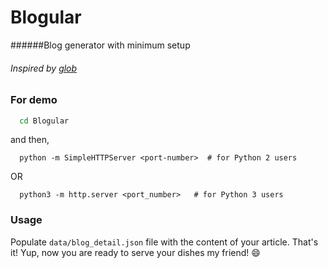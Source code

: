# Blogular
######Blog generator with minimum setup
###### Inspired by [glob](https://github.com/vasuman/glob)

### For demo
```sh
  cd Blogular
``` 
and then, 
```
  python -m SimpleHTTPServer <port-number>  # for Python 2 users
```
OR
```
  python3 -m http.server <port_number>   # for Python 3 users
```
### Usage
Populate `data/blog_detail.json` file with the content of your article. That's it! Yup, now you are ready to serve your dishes my friend! :smile:
